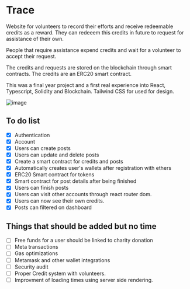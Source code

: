 # Trace
Website for volunteers to record their efforts and receive redeemable credits as a reward. They can redeeem this credits in future to request for assistance of their own. 

People that require assistance expend credits and wait for a volunteer to accept their request.

The credits and requests are stored on the blockchain through smart contracts. The credits are an ERC20 smart contract.

This was a final year project and a first real experience into React, Typescript, Solidity and Blockchain. Tailwind CSS for used for design.

![image](https://github.com/Jexarx121/Trace/assets/98361548/a65904da-3244-42ec-a924-27172a7b38af)

## To do list
- [x] Authentication
- [x] Account
- [x] Users can create posts
- [x] Users can update and delete posts
- [x] Create a smart contract for credits and posts
- [x] Automatically creates user's wallets after registration with ethers
- [x] ERC20 Smart contract for tokens
- [x] Smart contract for post details after being finished
- [x] Users can finish posts
- [x] Users can visit other accounts through react router dom.
- [x] Users can now see their own credits.
- [x] Posts can filtered on dashboard

## Things that should be added but no time
- [ ] Free funds for a user should be linked to charity donation
- [ ] Meta transactions
- [ ] Gas optimizations
- [ ] Metamask and other wallet integrations
- [ ] Security audit
- [ ] Proper Credit system with volunteers.
- [ ] Improvment of loading times using server side rendering.
